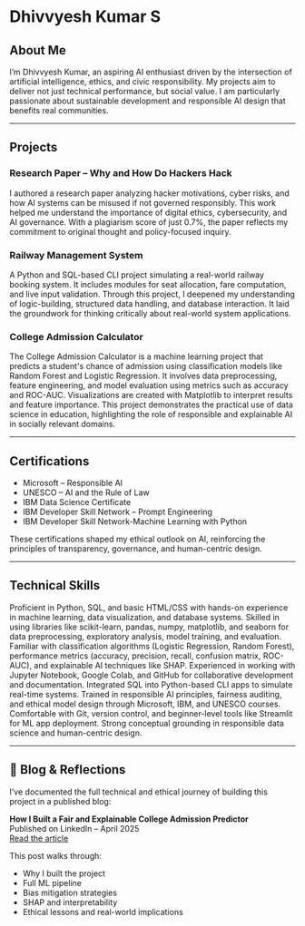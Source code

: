 # Dhivvyesh Kumar S

## About Me
I’m Dhivvyesh Kumar, an aspiring AI enthusiast driven by the intersection of artificial intelligence, ethics, and civic responsibility. My projects aim to deliver not just technical performance, but social value. I am particularly passionate about sustainable development and responsible AI design that benefits real communities.

---

## Projects

### Research Paper – Why and How Do Hackers Hack
I authored a research paper analyzing hacker motivations, cyber risks, and how AI systems can be misused if not governed responsibly. This work helped me understand the importance of digital ethics, cybersecurity, and AI governance. With a plagiarism score of just 0.7%, the paper reflects my commitment to original thought and policy-focused inquiry.

### Railway Management System
A Python and SQL-based CLI project simulating a real-world railway booking system. It includes modules for seat allocation, fare computation, and live input validation. Through this project, I deepened my understanding of logic-building, structured data handling, and database interaction. It laid the groundwork for thinking critically about real-world system applications.

### College Admission Calculator
The College Admission Calculator is a machine learning project that predicts a student's chance of admission using classification models like Random Forest and Logistic Regression. It involves data preprocessing, feature engineering, and model evaluation using metrics such as accuracy and ROC-AUC. Visualizations are created with Matplotlib to interpret results and feature importance. This project demonstrates the practical use of data science in education, highlighting the role of responsible and explainable AI in socially relevant domains.

---

## Certifications
- Microsoft – Responsible AI
- UNESCO – AI and the Rule of Law
- IBM Data Science Certificate
- IBM Developer Skill Network – Prompt Engineering
- IBM Developer Skill Network-Machine Learning with Python

These certifications shaped my ethical outlook on AI, reinforcing the principles of transparency, governance, and human-centric design.

---

## Technical Skills
Proficient in Python, SQL, and basic HTML/CSS with hands-on experience in machine learning, data visualization, and database systems. Skilled in using libraries like scikit-learn, pandas, numpy, matplotlib, and seaborn for data preprocessing, exploratory analysis, model training, and evaluation. Familiar with classification algorithms (Logistic Regression, Random Forest), performance metrics (accuracy, precision, recall, confusion matrix, ROC-AUC), and explainable AI techniques like SHAP. Experienced in working with Jupyter Notebook, Google Colab, and GitHub for collaborative development and documentation. Integrated SQL into Python-based CLI apps to simulate real-time systems. Trained in responsible AI principles, fairness auditing, and ethical model design through Microsoft, IBM, and UNESCO courses. Comfortable with Git, version control, and beginner-level tools like Streamlit for ML app deployment. Strong conceptual grounding in responsible data science and human-centric design.

---
## 📄 Blog & Reflections

I’ve documented the full technical and ethical journey of building this project in a published blog:

**How I Built a Fair and Explainable College Admission Predictor**  
Published on LinkedIn – April 2025  
[Read the article](https://www.linkedin.com/pulse/how-i-built-fair-explainable-college-admission-predictor-kumar-qgyuc)

This post walks through:
- Why I built the project
- Full ML pipeline
- Bias mitigation strategies
- SHAP and interpretability
- Ethical lessons and real-world implications
